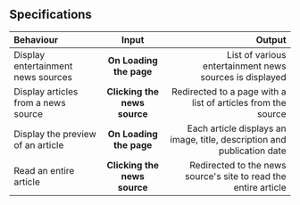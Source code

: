## Specifications
| Behaviour | Input | Output |
| :---------------- | :---------------: | ------------------: |
| Display entertainment news sources | **On Loading the page** | List of various entertainment news sources is displayed |
| Display articles from a news source | **Clicking the news source** | Redirected to a page with a list of articles from the source |
| Display the preview of an article | **On Loading the page**  | Each article displays an image, title, description and publication date |
| Read an entire article | **Clicking the news source** | Redirected to the news source's site to read the entire article |